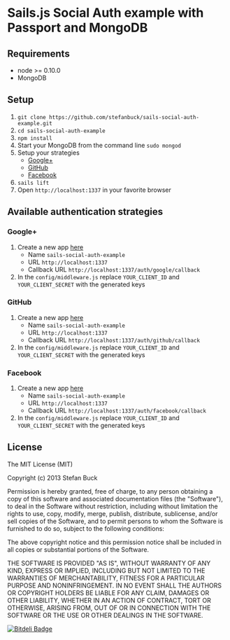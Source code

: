 # Sails.js Social Auth example with Passport and MongoDB

## Requirements

- node >= 0.10.0
- MongoDB

## Setup

1. `git clone https://github.com/stefanbuck/sails-social-auth-example.git`
2. `cd sails-social-auth-example`
3. `npm install`
4. Start your MongoDB from the command line `sudo mongod`
5. Setup your strategies
   - [Google+](#google)
   - [GitHub](#github)
   - [Facebook](#facebook)
8. `sails lift`
9. Open `http://localhost:1337` in your favorite browser

## Available authentication strategies

### Google+
1. Create a new app [here](https://cloud.google.com/console#/project)
   - Name ```sails-social-auth-example```
   - URL ```http://localhost:1337```
   - Callback URL ```http://localhost:1337/auth/google/callback```
1. In the `config/middleware.js` replace `YOUR_CLIENT_ID` and `YOUR_CLIENT_SECRET` with the generated keys

### GitHub
1. Create a new app [here](https://github.com/settings/applications/new)
   - Name ```sails-social-auth-example```
   - URL ```http://localhost:1337```
   - Callback URL ```http://localhost:1337/auth/github/callback```
1. In the `config/middleware.js` replace `YOUR_CLIENT_ID` and `YOUR_CLIENT_SECRET` with the generated keys

### Facebook

1. Create a new app [here](https://developers.facebook.com/apps)
   - Name ```sails-social-auth-example```
   - URL ```http://localhost:1337```
   - Callback URL ```http://localhost:1337/auth/facebook/callback```
1. In the `config/middleware.js` replace `YOUR_CLIENT_ID` and `YOUR_CLIENT_SECRET` with the generated keys



## License

The MIT License (MIT)

Copyright (c) 2013 Stefan Buck

Permission is hereby granted, free of charge, to any person obtaining a copy of
this software and associated documentation files (the "Software"), to deal in
the Software without restriction, including without limitation the rights to
use, copy, modify, merge, publish, distribute, sublicense, and/or sell copies of
the Software, and to permit persons to whom the Software is furnished to do so,
subject to the following conditions:

The above copyright notice and this permission notice shall be included in all
copies or substantial portions of the Software.

THE SOFTWARE IS PROVIDED "AS IS", WITHOUT WARRANTY OF ANY KIND, EXPRESS OR
IMPLIED, INCLUDING BUT NOT LIMITED TO THE WARRANTIES OF MERCHANTABILITY, FITNESS
FOR A PARTICULAR PURPOSE AND NONINFRINGEMENT. IN NO EVENT SHALL THE AUTHORS OR
COPYRIGHT HOLDERS BE LIABLE FOR ANY CLAIM, DAMAGES OR OTHER LIABILITY, WHETHER
IN AN ACTION OF CONTRACT, TORT OR OTHERWISE, ARISING FROM, OUT OF OR IN
CONNECTION WITH THE SOFTWARE OR THE USE OR OTHER DEALINGS IN THE SOFTWARE.


[![Bitdeli Badge](https://d2weczhvl823v0.cloudfront.net/stefanbuck/sails-social-auth-example/trend.png)](https://bitdeli.com/free "Bitdeli Badge")

